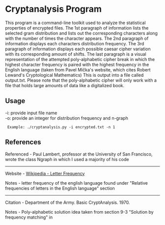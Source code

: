 # Cryptanalysis Program


This program is a command-line toolkit used to analyze the statistical properties of encrypted files.
The 1st paragraph of information lists the selected gram distribution and lists out the corresponding
characters along with the number of times the character appears. The 2nd paragraph of information displays
each characters distribution frequency. The 3rd paragraph of information displays each possible caesar cipher
variation with its corresponding amount of shifts. The last paragraph is a visual representation of the attempted
poly-alphabetic cipher break in which the highest character frequency is paired with the highest frequency 
in the English language (taken from Pavel Mička's website, which cites Robert Lewand's Cryptological Mathematics)
This is output into a file called output.txt. Please note that the poly-alphabetic cipher will only work
with a file that holds large amounts of data like a digitalized book. 

## Usage

-i: provide input file name  
-o: provide an integer for distribution frequency and n-graph

```
 Example: ./cryptanalysis.py -i encrypted.txt -n 1
```

## References

Referenced - Paul Lambert, professor at the University of San Francisco,  wrote the class Ngraph in which I used a majority of his code 

---
Website - [Wikipedia - Letter Frequency](https://en.wikipedia.org/wiki/Letter_frequency)

Notes - letter frequency of the english language found under "Relative frequencies of 
letters in the English language" section

---
Citation - Department of the Army. Basic CryptAnalysis. 1970.

Notes - Poly-alphabetic solution idea taken from section 9-3 "Solution by frequency matching" in


